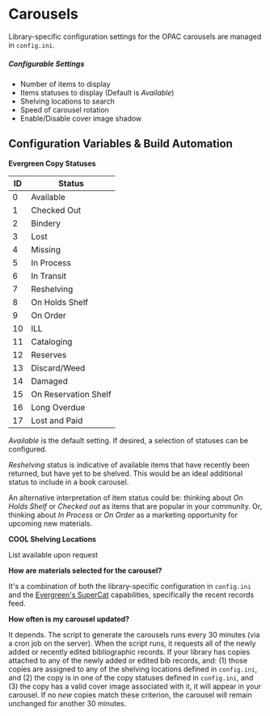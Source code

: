 Carousels
========= 

Library-specific configuration settings for the OPAC carousels are managed in `config.ini`.

##### Configurable Settings
- Number of items to display
- Items statuses to display (Default is *Available*)
- Shelving locations to search
- Speed of carousel rotation
- Enable/Disable cover image shadow

## Configuration Variables & Build Automation

**Evergreen Copy Statuses**

| ID | Status |
| --- | --- |
| 0 | Available |
| 1 | Checked Out |
| 2 | Bindery |
| 3 | Lost |
| 4 | Missing |
| 5 | In Process |
| 6 | In Transit |
| 7 | Reshelving |
| 8 | On Holds Shelf |
| 9 | On Order |
| 10 | ILL |
| 11 | Cataloging |
| 12 | Reserves |
| 13 | Discard/Weed |
| 14 | Damaged |
| 15 | On Reservation Shelf |
| 16 | Long Overdue |
| 17 | Lost and Paid |

*Available* is the default setting. If desired, a selection of statuses can be configured.

*Reshelving* status is indicative of available items that have recently been returned, but have yet to be shelved. This would be an ideal additional status to include in a book carousel.

An alternative interpretation of item status could be: thinking about *On Holds Shelf* or *Checked out* as items that are popular in your community. Or, thinking about *In Process* or *On Order* as a marketing opportunity for upcoming new materials.

**COOL Shelving Locations**

List available upon request

**How are materials selected for the carousel?**

It's a combination of both the library-specific configuration in `config.ini` and the [Evergreen's SuperCat](http://docs.evergreen-ils.org/3.1/_records.html) capabilities, specifically the recent records feed.

**How often is my carousel updated?**

It depends. The script to generate the carousels runs every 30 minutes (via a cron job on the server). When the script runs, it requests all of the newly added or recently edited bibliographic records. If your library has copies attached to any of the newly added or edited bib records, and: (1) those copies are assigned to any of the shelving locations defined in `config.ini`, and (2) the copy is in one of the copy statuses defined in `config.ini`, and (3) the copy has a valid cover image associated with it, it will appear in your carousel. If no *new* copies match these criterion, the carousel will remain unchanged for another 30 minutes.

